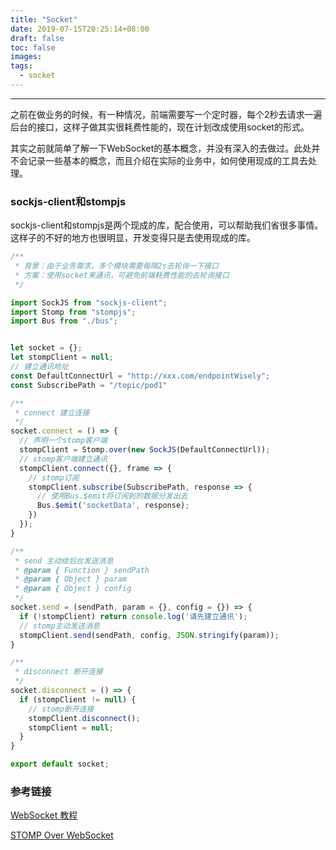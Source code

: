 ```yaml
---
title: "Socket"
date: 2019-07-15T20:25:14+08:00
draft: false
toc: false
images:
tags: 
  - socket
---
```

----

之前在做业务的时候，有一种情况，前端需要写一个定时器，每个2秒去请求一遍后台的接口，这样子做其实很耗费性能的，现在计划改成使用socket的形式。

其实之前就简单了解一下WebSocket的基本概念，并没有深入的去做过。此处并不会记录一些基本的概念，而且介绍在实际的业务中，如何使用现成的工具去处理。

### sockjs-client和stompjs
sockjs-client和stompjs是两个现成的库，配合使用，可以帮助我们省很多事情。这样子的不好的地方也很明显，开发变得只是去使用现成的库。

``` js
/**
 * 背景：由于业务需求，多个模块需要每隔2s去轮询一下接口
 * 方案：使用socket来通讯，可避免前端耗费性能的去轮询接口
 */

import SockJS from "sockjs-client";
import Stomp from "stompjs";
import Bus from "./bus";


let socket = {};
let stompClient = null;
// 建立通讯地址
const DefaultConnectUrl = "http://xxx.com/endpointWisely";
const SubscribePath = "/topic/pod1"

/**
 * connect 建立连接
 */
socket.connect = () => {
  // 声明一个stomp客户端
  stompClient = Stomp.over(new SockJS(DefaultConnectUrl));
  // stomp客户端建立通讯
  stompClient.connect({}, frame => {
    // stomp订阅
    stompClient.subscribe(SubscribePath, response => {
      // 使用Bus.$emit将订阅到的数据分发出去
      Bus.$emit('socketData', response);
    })
  });
}

/**
 * send 主动给后台发送消息
 * @param { Function } sendPath 
 * @param { Object } param
 * @param { Object } config
 */
socket.send = (sendPath, param = {}, config = {}) => {
  if (!stompClient) return console.log('请先建立通讯');
  // stomp主动发送消息
  stompClient.send(sendPath, config, JSON.stringify(param));
}

/**
 * disconnect 断开连接
 */
socket.disconnect = () => {
  if (stompClient != null) {
    // stomp断开连接
    stompClient.disconnect();
    stompClient = null;
  }
}

export default socket;
```

### 参考链接
[WebSocket 教程](http://www.ruanyifeng.com/blog/2017/05/websocket.html)

[STOMP Over WebSocket](http://jmesnil.net/stomp-websocket/doc/)
